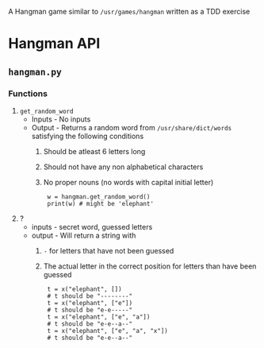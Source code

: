 A Hangman game similar to `/usr/games/hangman` written as a TDD exercise


# Hangman API
## `hangman.py`
### Functions

1. `get_random_word` 
   - Inputs - No inputs
   - Output - Returns a random word from `/usr/share/dict/words` satisfying the following conditions
       1. Should be atleast 6 letters long
       2. Should not have any non alphabetical characters
       3. No proper nouns (no words with capital initial letter)

               w = hangman.get_random_word()
               print(w) # might be 'elephant'
1. ?
   - inputs - secret word, guessed letters
   - output - Will return a string with
       1. `-` for letters that have not been guessed
       2. The actual letter in the correct position for letters than have been guessed
        
               t = x("elephant", [])
               # t should be "--------"
               t = x("elephant", ["e"])
               # t should be "e-e-----"
               t = x("elephant", ["e", "a"])
               # t should be "e-e--a--"
               t = x("elephant", ["e", "a", "x"])
               # t should be "e-e--a--"


